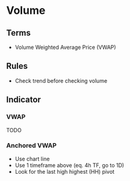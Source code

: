 # Volume

## Terms

- Volume Weighted Average Price (VWAP)

## Rules

- Check trend before checking volume

## Indicator

### VWAP

TODO

<!--
Liquidity Zone
Interest Zone
Benchmark
Used for reference
Target Execution
Used in trend
Return to average
2 toques
-->

### Anchored VWAP

- Use chart line
- Use 1 timeframe above (eq. 4h TF, go to 1D)
- Look for the last high highest (HH) pivot
